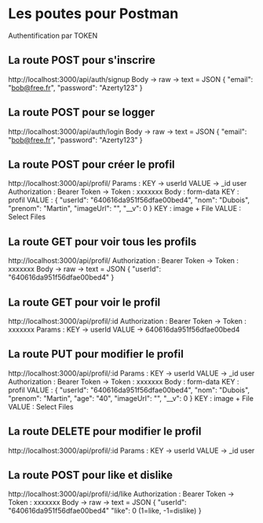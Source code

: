 # Les poutes pour Postman
Authentification par TOKEN
## La route POST pour s'inscrire
http://localhost:3000/api/auth/signup
Body -> raw -> text = JSON
{
    "email": "bob@free.fr",
    "password": "Azerty123" 
}
## La route POST pour se logger
http://localhost:3000/api/auth/login
Body -> raw -> text = JSON
{
    "email": "bob@free.fr",
    "password": "Azerty123" 
}
## La route POST pour créer le profil 
http://localhost:3000/api/profil/
Params : KEY -> userId 
         VALUE -> _id user
Authorization : Bearer Token -> Token : xxxxxxx
Body : form-data
KEY : profil
VALUE :
    {
        "userId": "640616da951f56dfae00bed4",
        "nom": "Dubois",
        "prenom": "Martin",
        "imageUrl": "",
        "__v": 0
    }
KEY : image + File
VALUE : Select Files
## La route GET pour voir tous les profils 
http://localhost:3000/api/profil/
Authorization : Bearer Token -> Token : xxxxxxx
Body -> raw -> text = JSON
{
    "userId": "640616da951f56dfae00bed4"
}
## La route GET pour voir le profil 
http://localhost:3000/api/profil/:id
Authorization : Bearer Token -> Token : xxxxxxx
Params : KEY -> userId 
         VALUE -> 640616da951f56dfae00bed4
## La route PUT pour modifier le profil 
http://localhost:3000/api/profil/:id
Params : KEY -> userId 
         VALUE -> _id user
Authorization : Bearer Token -> Token : xxxxxxx
Body : form-data
KEY : profil
VALUE :
    {
        "userId": "640616da951f56dfae00bed4",
        "nom": "Dubois",
        "prenom": "Martin",
        "age": "40",
        "imageUrl": "",
        "__v": 0
    }
KEY : image + File
VALUE : Select Files
## La route DELETE pour modifier le profil 
http://localhost:3000/api/profil/:id
Params : KEY -> userId 
         VALUE -> _id user
## La route POST pour like et dislike
http://localhost:3000/api/profil/:id/like
Authorization : Bearer Token -> Token : xxxxxxx
Body -> raw -> text = JSON
{
    "userId": "640616da951f56dfae00bed4"
    "like": 0 (1=like, -1=dislike)
}
